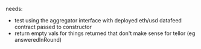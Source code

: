 needs:
- test using the aggregator interface with deployed eth/usd datafeed contract passed to constructor
- return empty vals for things returned that don't make sense for tellor (eg answeredInRound)
